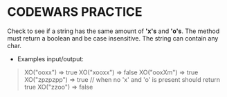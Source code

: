 # CODEWARS PRACTICE
  
Check to see if a string has the same amount of **'x's** and **'o's**. The method must return a boolean and be case insensitive. The string can contain any char.
- Examples input/output: 
> XO("ooxx") => true 
> XO("xooxx") => false 
> XO("ooxXm") => true 
> XO("zpzpzpp") => true // when no 'x' and 'o' is present should return true 
> XO("zzoo") => false 
